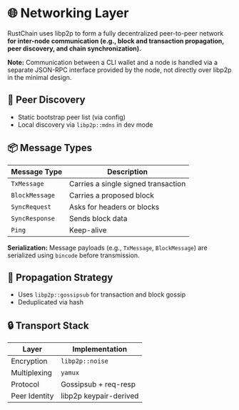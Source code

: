 # 🌐 Networking Layer

RustChain uses libp2p to form a fully decentralized peer-to-peer network **for inter-node communication (e.g., block and transaction propagation, peer discovery, and chain synchronization).**

**Note:** Communication between a CLI wallet and a node is handled via a separate JSON-RPC interface provided by the node, not directly over libp2p in the minimal design.

## 🧩 Peer Discovery

- Static bootstrap peer list (via config)
- Local discovery via `libp2p::mdns` in dev mode

## 📦 Message Types

| Message Type     | Description                        |
|------------------|------------------------------------|
| `TxMessage`      | Carries a single signed transaction|
| `BlockMessage`   | Carries a proposed block           |
| `SyncRequest`    | Asks for headers or blocks         |
| `SyncResponse`   | Sends block data                   |
| `Ping`           | Keep-alive                         |

**Serialization:** Message payloads (e.g., `TxMessage`, `BlockMessage`) are serialized using `bincode` before transmission.

## 🔄 Propagation Strategy

- Uses `libp2p::gossipsub` for transaction and block gossip
- Deduplicated via hash

## 🔒 Transport Stack

| Layer          | Implementation         |
|----------------|------------------------|
| Encryption     | `libp2p::noise`        |
| Multiplexing   | `yamux`                |
| Protocol       | Gossipsub + req-resp   |
| Peer Identity  | libp2p keypair-derived |
